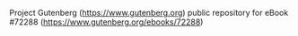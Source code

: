 Project Gutenberg (https://www.gutenberg.org) public repository
for eBook #72288 (https://www.gutenberg.org/ebooks/72288)
